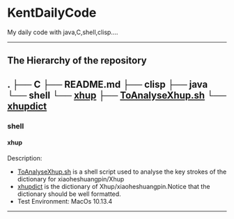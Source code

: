 # KentDailyCode
My daily code with java,C,shell,clisp....

---
## The Hierarchy of the repository
.
├── C
├── README.md
├── clisp
├── java
└── shell
    └── [xhup](./shell/xhup)
        ├── [ToAnalyseXhup.sh](./shell/xhup/ToAnalyseXhup.sh)
        └── [xhupdict](./shell/xhup/xhupdict)
---
### shell
#### xhup
Description: 
- [ToAnalyseXhup.sh](./shell/xhup/ToAnalyseXhup.sh) is a shell script used to analyse the key strokes of the dictionary for xiaoheshuangpin/Xhup
- [xhupdict](./shell/xhup/xhupdict) is the dictionary of Xhup/xiaoheshuangpin.Notice that the dictionary should be well formatted.
- Test Environment: MacOs 10.13.4
---


